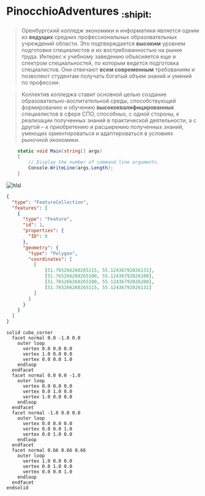 # __PinocchioAdventures__ <sub> :shipit: </sub>
>   Оренбургский колледж экономики и информатики является одним из __ведущих__ средних профессиональных образовательных учреждений области. Это подтверждается __высоким__ уровнем подготовки специалистов и их востребованностью на рынке труда. Интерес к учебному заведению объясняется еще и спектром специальностей, по которым ведется подготовка специалистов. Они отвечают __всем современным__ требованиям и позволяют студентам получать богатый объем знаний и умений по профессии.

>   Коллектив колледжа ставит основной целью создание образовательно-воспитательной среды, способствующей формированию и обучению __высококвалифицированных__ специалистов в сфере СПО, способных, с одной стороны, к реализации полученных знаний в практической деятельности, а с другой – к приобретению и расширению полученных знаний, умеющих ориентироваться и адаптироваться в условиях рыночной экономики.

```csharp
    static void Main(string[] args)
    {
        // Display the number of command line arguments.
        Console.WriteLine(args.Length);
    }
```

![hlsl](https://upload.wikimedia.org/wikipedia/commons/thumb/3/32/HLSL-Examples-1.PNG/1280px-HLSL-Examples-1.PNG)

```geojson
{
  "type": "FeatureCollection",
  "features": [
    {
      "type": "Feature",
      "id": 1,
      "properties": {
        "ID": 0
      },
      "geometry": {
        "type": "Polygon",
        "coordinates": [
          [
              [51.765266260265115, 55.12436792026131],
              [51.765266260265100, 55.12436792026100],
              [51.765266260265200, 55.12436792026200],
              [51.765266260265115, 55.12436792026131]
          ]
        ]
      }
    }
  ]
}
```

```stl
solid cube_corner
  facet normal 0.0 -1.0 0.0
    outer loop
      vertex 0.0 0.0 0.0
      vertex 1.0 0.0 0.0
      vertex 0.0 0.0 1.0
    endloop
  endfacet
  facet normal 0.0 0.0 -1.0
    outer loop
      vertex 0.0 0.0 0.0
      vertex 0.0 1.0 0.0
      vertex 1.0 0.0 0.0
    endloop
  endfacet
  facet normal -1.0 0.0 0.0
    outer loop
      vertex 0.0 0.0 0.0
      vertex 0.0 0.0 1.0
      vertex 0.0 1.0 0.0
    endloop
  endfacet
  facet normal 0.66 0.66 0.66
    outer loop
      vertex 1.0 0.0 0.0
      vertex 0.0 1.0 0.0
      vertex 0.0 0.0 1.0
    endloop
  endfacet
endsolid
```
